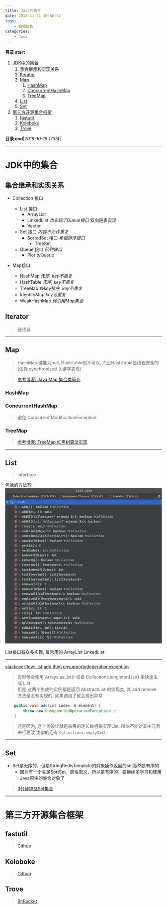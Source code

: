 ```yaml
---
title: Java的集合
date: 2018-11-21 10:56:52
tags: 
    - 数据结构
categories: 
    - Java
---
```


**目录 start**
 
1. [JDK中的集合](#jdk中的集合)
    1. [集合继承和实现关系](#集合继承和实现关系)
    1. [Iterator](#iterator)
    1. [Map](#map)
        1. [HashMap](#hashmap)
        1. [ConcurrentHashMap](#concurrenthashmap)
        1. [TreeMap](#treemap)
    1. [List](#list)
    1. [Set](#set)
1. [第三方开源集合框架](#第三方开源集合框架)
    1. [fastutil](#fastutil)
    1. [Koloboke](#koloboke)
    1. [Trove](#trove)

**目录 end**|_2019-10-19 17:04_|
****************************************
# JDK中的集合

## 集合继承和实现关系

- Collection 接口
    - List 接口  
        - ArrayList
        - LinkedList _也实现了Queue接口_ 双向链表实现
        - Vector
    - Set 接口 _内容不允许重复_
        - SortedSet 接口 _单值排序接口_
            - TreeSet
    - Queue 接口 _队列接口_
        - PiorityQueue

- Map接口
    - HashMap _无序, key不重复_
    - HashTable _无序, key不重复_
    - TreeMap _按key排序, key不重复_
    - IdentityMap _key可重复_
    - WeakHashMap _弱引用Map集合_

## Iterator
> 迭代器

********************
## Map
> HashMap 键能为null, HashTable则不可以, 而且HashTable是线程安全的(依靠 synchronized 关键字实现) 

> [参考博客: Java Map 集合类简介 ](https://www.oracle.com/technetwork/cn/articles/maps1-100947-zhs.html)

### HashMap

### ConcurrentHashMap
> 避免 ConcurrentModificationException 

### TreeMap
> [参考博客: TreeMap 红黑树算法实现](https://www.ibm.com/developerworks/cn/java/j-lo-tree/index.html)

********************************************

## List
> interface 

包括的方法有:
![List method](https://raw.githubusercontent.com/Kuangcp/ImageRepos/master/Tech/Java/Collection/List/List.png)

List接口有众多实现, 最常用的 ArrayList LinkedList 

******************************

[stackoverflow: list add then unsupportedoperationexception](https://stackoverflow.com/questions/5755477/java-list-add-unsupportedoperationexception)
> 有时候会使用 Arrays.asList() 或者 Collections.singletonList() 来快速生成 List  
> 但是 这两个生成的实例都是返回 AbstractList 的实现类, 其 add remove 方法是没有实现的, 如果调用了就会抛出异常

```java
    public void add(int index, E element) {
        throw new UnsupportedOperationException();
    }
```
> 这是因为, 这个类设计就是采用的定长数组来实现List, 所以不能对其中元素进行更改 类似的还有 `Collections.emptyXxx()`

******************************************
## Set
- Set是无序的，但是StringRedisTemplate的对象操作返回的set竟然是有序的
    - 因为有一个类是SortSet，顾名思义，所以是有序的，要继续多学习和使用Java原生的集合对象了

> [3分钟搞掂Set集合](https://segmentfault.com/a/1190000014391402?utm_source=channel-hottest)

************************

# 第三方开源集合框架

## fastutil
> [Github](https://github.com/vigna/fastutil)

## Koloboke
> [Github](https://github.com/leventov/Koloboke)

## Trove
> [BitBucket](https://bitbucket.org/trove4j/trove/src/master/)
